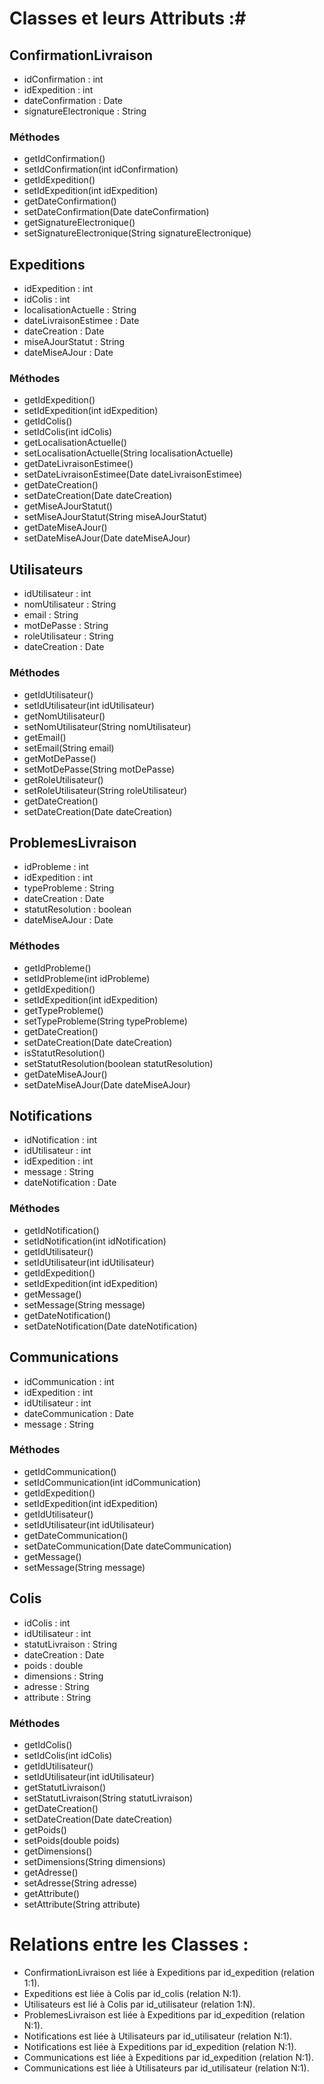 # Classes et leurs Attributs :#

## ConfirmationLivraison ##

- idConfirmation : int
- idExpedition : int
- dateConfirmation : Date
- signatureElectronique : String

### Méthodes ###

- getIdConfirmation()
- setIdConfirmation(int idConfirmation)
- getIdExpedition()
- setIdExpedition(int idExpedition)
- getDateConfirmation()
- setDateConfirmation(Date dateConfirmation)
- getSignatureElectronique()
- setSignatureElectronique(String signatureElectronique)

## Expeditions ##

- idExpedition : int
- idColis : int
- localisationActuelle : String
- dateLivraisonEstimee : Date
- dateCreation : Date
- miseAJourStatut : String
- dateMiseAJour : Date

### Méthodes ###

- getIdExpedition()
- setIdExpedition(int idExpedition)
- getIdColis()
- setIdColis(int idColis)
- getLocalisationActuelle()
- setLocalisationActuelle(String localisationActuelle)
- getDateLivraisonEstimee()
- setDateLivraisonEstimee(Date dateLivraisonEstimee)
- getDateCreation()
- setDateCreation(Date dateCreation)
- getMiseAJourStatut()
- setMiseAJourStatut(String miseAJourStatut)
- getDateMiseAJour()
- setDateMiseAJour(Date dateMiseAJour)

## Utilisateurs ##

- idUtilisateur : int
- nomUtilisateur : String
- email : String
- motDePasse : String
- roleUtilisateur : String
- dateCreation : Date

### Méthodes ###

- getIdUtilisateur()
- setIdUtilisateur(int idUtilisateur)
- getNomUtilisateur()
- setNomUtilisateur(String nomUtilisateur)
- getEmail()
- setEmail(String email)
- getMotDePasse()
- setMotDePasse(String motDePasse)
- getRoleUtilisateur()
- setRoleUtilisateur(String roleUtilisateur)
- getDateCreation()
- setDateCreation(Date dateCreation)

## ProblemesLivraison ##

- idProbleme : int
- idExpedition : int
- typeProbleme : String
- dateCreation : Date
- statutResolution : boolean
- dateMiseAJour : Date

### Méthodes ###

- getIdProbleme()
- setIdProbleme(int idProbleme)
- getIdExpedition()
- setIdExpedition(int idExpedition)
- getTypeProbleme()
- setTypeProbleme(String typeProbleme)
- getDateCreation()
- setDateCreation(Date dateCreation)
- isStatutResolution()
- setStatutResolution(boolean statutResolution)
- getDateMiseAJour()
- setDateMiseAJour(Date dateMiseAJour)

## Notifications ##

- idNotification : int
- idUtilisateur : int
- idExpedition : int
- message : String
- dateNotification : Date

### Méthodes ###

- getIdNotification()
- setIdNotification(int idNotification)
- getIdUtilisateur()
- setIdUtilisateur(int idUtilisateur)
- getIdExpedition()
- setIdExpedition(int idExpedition)
- getMessage()
- setMessage(String message)
- getDateNotification()
- setDateNotification(Date dateNotification)

## Communications ##

- idCommunication : int
- idExpedition : int
- idUtilisateur : int
- dateCommunication : Date
- message : String

### Méthodes ###

- getIdCommunication()
- setIdCommunication(int idCommunication)
- getIdExpedition()
- setIdExpedition(int idExpedition)
- getIdUtilisateur()
- setIdUtilisateur(int idUtilisateur)
- getDateCommunication()
- setDateCommunication(Date dateCommunication)
- getMessage()
- setMessage(String message)

## Colis ##

- idColis : int
- idUtilisateur : int
- statutLivraison : String
- dateCreation : Date
- poids : double
- dimensions : String
- adresse : String
- attribute : String

### Méthodes ###

- getIdColis()
- setIdColis(int idColis)
- getIdUtilisateur()
- setIdUtilisateur(int idUtilisateur)
- getStatutLivraison()
- setStatutLivraison(String statutLivraison)
- getDateCreation()
- setDateCreation(Date dateCreation)
- getPoids()
- setPoids(double poids)
- getDimensions()
- setDimensions(String dimensions)
- getAdresse()
- setAdresse(String adresse)
- getAttribute()
- setAttribute(String attribute)

# Relations entre les Classes : #

- ConfirmationLivraison est liée à Expeditions par id_expedition (relation 1:1).
- Expeditions est liée à Colis par id_colis (relation N:1).
- Utilisateurs est lié à Colis par id_utilisateur (relation 1:N).
- ProblemesLivraison est liée à Expeditions par id_expedition (relation N:1).
- Notifications est liée à Utilisateurs par id_utilisateur (relation N:1).
- Notifications est liée à Expeditions par id_expedition (relation N:1).
- Communications est liée à Expeditions par id_expedition (relation N:1).
- Communications est liée à Utilisateurs par id_utilisateur (relation N:1).
